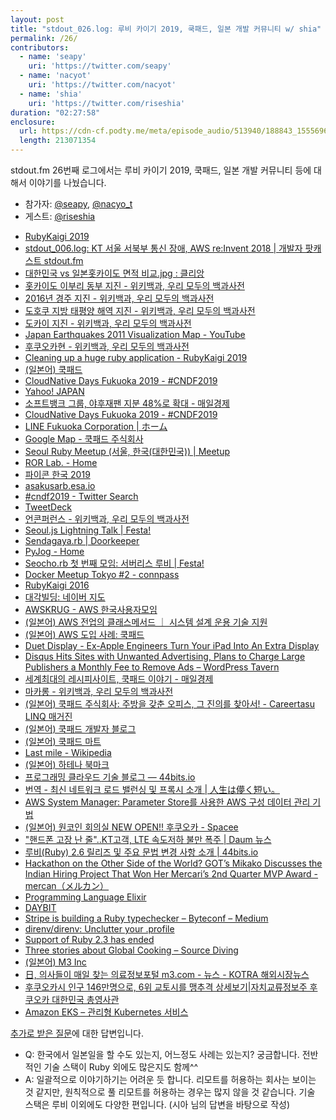 ```yaml
---
layout: post
title: "stdout_026.log: 루비 카이기 2019, 쿡패드, 일본 개발 커뮤니티 w/ shia"
permalink: /26/
contributors:
  - name: 'seapy'
    uri: 'https://twitter.com/seapy'
  - name: 'nacyot'
    uri: 'https://twitter.com/nacyot'
  - name: 'shia'
    uri: 'https://twitter.com/riseshia'
duration: "02:27:58"
enclosure:
  url: https://cdn-cf.podty.me/meta/episode_audio/513940/188843_1555696828615.mp3
  length: 213071354
---
```


stdout.fm 26번째 로그에서는 루비 카이기 2019, 쿡패드, 일본 개발 커뮤니티 등에 대해서 이야기를 나눴습니다.

* 참가자: [@seapy][sea], [@nacyo_t][nac]
* 게스트: [@riseshia][shia]

[sea]: https://twitter.com/seapy
[nac]: https://twitter.com/nacyot
[shia]: https://twitter.com/riseshia

* [RubyKaigi 2019](https://rubykaigi.org/2019)
* [stdout_006.log: KT 서울 서북부 통신 장애, AWS re:Invent 2018 \| 개발자 팟캐스트 stdout.fm](https://stdout.fm/6/)
* [대한민국 vs 일본홋카이도 면적 비교.jpg : 클리앙](https://www.clien.net/service/board/park/10851558)
* [홋카이도 이부리 동부 지진 - 위키백과, 우리 모두의 백과사전](https://ko.wikipedia.org/wiki/%ED%99%8B%EC%B9%B4%EC%9D%B4%EB%8F%84_%EC%9D%B4%EB%B6%80%EB%A6%AC_%EB%8F%99%EB%B6%80_%EC%A7%80%EC%A7%84)
* [2016년 경주 지진 - 위키백과, 우리 모두의 백과사전](https://ko.wikipedia.org/wiki/2016%EB%85%84_%EA%B2%BD%EC%A3%BC_%EC%A7%80%EC%A7%84)
* [도호쿠 지방 태평양 해역 지진 - 위키백과, 우리 모두의 백과사전](https://ko.wikipedia.org/wiki/%EB%8F%84%ED%98%B8%EC%BF%A0_%EC%A7%80%EB%B0%A9_%ED%83%9C%ED%8F%89%EC%96%91_%ED%95%B4%EC%97%AD_%EC%A7%80%EC%A7%84)
* [도카이 지진 - 위키백과, 우리 모두의 백과사전](https://ko.wikipedia.org/wiki/%EB%8F%84%EC%B9%B4%EC%9D%B4_%EC%A7%80%EC%A7%84)
* [Japan Earthquakes 2011 Visualization Map - YouTube](https://www.youtube.com/watch?v=NSBjEvPH2j4)
* [후쿠오카현 - 위키백과, 우리 모두의 백과사전](https://ko.wikipedia.org/wiki/%ED%9B%84%EC%BF%A0%EC%98%A4%EC%B9%B4%ED%98%84)
* [Cleaning up a huge ruby application - RubyKaigi 2019](https://rubykaigi.org/2019/presentations/riseshia.html#apr20)
* [(일본어) 쿡패드](https://cookpad.com/)
* [CloudNative Days Fukuoka 2019 - #CNDF2019](https://cloudnativedays.jp/cndf2019/)
* [Yahoo! JAPAN](https://www.yahoo.co.jp/)
* [소프트뱅크 그룹, 야후재팬 지분 48%로 확대 - 매일경제](https://www.mk.co.kr/news/economy/view/2018/07/433696/)
* [CloudNative Days Fukuoka 2019 - #CNDF2019](https://cloudnativedays.jp/cndf2019/)
* [LINE Fukuoka Corporation \| ホーム](https://linefukuoka.co.jp/ja/)
* [Google Map - 쿡패드 주식회사](https://goo.gl/maps/bDbELSw9QuUbZvMw7)
* [Seoul Ruby Meetup (서울, 한국(대한민국)) \| Meetup](https://www.meetup.com/ko-KR/Seoul-Ruby-Meetup/)
* [ROR Lab. - Home](https://www.facebook.com/rubyonrailslab/)
* [파이콘 한국 2019](https://www.pycon.kr/)
* [asakusarb.esa.io](https://asakusarb.esa.io/)
* [#cndf2019 - Twitter Search](https://twitter.com/search?f=tweets&vertical=default&q=%23cndf2019&src=typd)
* [TweetDeck](https://tweetdeck.twitter.com/)
* [언콘퍼런스 - 위키백과, 우리 모두의 백과사전](https://ko.wikipedia.org/wiki/%EC%96%B8%EC%BD%98%ED%8D%BC%EB%9F%B0%EC%8A%A4)
* [Seoul.js Lightning Talk \| Festa!](https://festa.io/events/49)
* [Sendagaya.rb \| Doorkeeper](https://sendagayarb.doorkeeper.jp/)
* [PyJog - Home](https://www.facebook.com/pyjog/)
* [Seocho.rb 첫 번째 모임: 서버리스 루비 \| Festa!](https://festa.io/events/183)
* [Docker Meetup Tokyo #2 - connpass](https://dockerjp.connpass.com/event/5640/)
* [RubyKaigi 2016](https://rubykaigi.org/2016/)
* [대각빌딩: 네이버 지도](http://map.naver.com/local/siteview.nhn?code=18772593)
* [AWSKRUG - AWS 한국사용자모임](https://awskrug.github.io/index.html)
* [(일본어) AWS 전업의 클래스메서드 ｜ 시스템 설계 운용 기술 지원](https://classmethod.jp/)
* [(일본어) AWS 도입 사례: 쿡패드](https://aws.amazon.com/jp/solutions/case-studies/cookpad/)
* [Duet Display - Ex-Apple Engineers Turn Your iPad Into An Extra Display](https://www.duetdisplay.com/)
* [Disqus Hits Sites with Unwanted Advertising, Plans to Charge Large Publishers a Monthly Fee to Remove Ads – WordPress Tavern](https://wptavern.com/disqus-hits-sites-with-unwanted-advertising-plans-to-charge-large-publishers-a-monthly-fee-to-remove-ads)
* [세계최대의 레시피사이트, 쿡패드 이야기 - 매일경제](https://www.mk.co.kr/news/business/view/2014/08/1111627/)
* [마카롱 - 위키백과, 우리 모두의 백과사전](https://ko.wikipedia.org/wiki/%EB%A7%88%EC%B9%B4%EB%A1%B1)
* [(일본어) 쿡패드 주식회사: 주방을 갖춘 오피스, 그 진의를 찾아서! - Careertasu LINQ 매거진](https://linq.career-tasu.jp/magazine/cookpad/)
* [(일본어) 쿡패드 개발자 블로그](https://techlife.cookpad.com/)
* [(일본어) 쿡패드 마트](https://cookpad-mart.com/)
* [Last mile - Wikipedia](https://en.wikipedia.org/wiki/Last_mile)
* [(일본어) 하테나 북마크](http://b.hatena.ne.jp/)
* [프로그래밍 클라우드 기술 블로그 — 44bits.io](https://www.44bits.io/ko)
* [번역 - 최신 네트워크 로드 밸런싱 및 프록시 소개 \| 人生は儚く短い。](https://ziwon.dev/post/modern-network-load-balancing-and-proxying/)
* [AWS System Manager: Parameter Store를 사용한 AWS 구성 데이터 관리 기법](https://www.slideshare.net/awskorea/aws-system-manager-parameter-store-aws-aws-summit-seoul-2019)
* [(일본어) 원코인 회의실 NEW OPEN!! 후쿠오카 - Spacee](https://www.spacee.jp/listings/12854)
* ["핸드폰 고장 난 줄"..KT고객, LTE 속도저하 불만 폭주 \| Daum 뉴스](https://news.v.daum.net/v/20190415153902596)
* [루비(Ruby) 2.6 릴리즈 및 주요 문법 변경 사항 소개 \| 44bits.io](https://www.44bits.io/ko/post/ruby-2-6-0-released-and-changes)
* [Hackathon on the Other Side of the World? GOT’s Mikako Discusses the Indian Hiring Project That Won Her Mercari’s 2nd Quarter MVP Award - mercan（メルカン）](https://mercan.mercari.com/entry/2018/03/09/113000)
* [Programming Language Elixir](https://elixir-lang.org/)
* [DAYBIT](https://daybit.com/)
* [Stripe is building a Ruby typechecker – Byteconf – Medium](https://medium.com/byteconf/stripe-is-building-a-ruby-typechecker-d6cd7cee6abf)
* [direnv/direnv: Unclutter your .profile](https://github.com/direnv/direnv)
* [Support of Ruby 2.3 has ended](https://www.ruby-lang.org/en/news/2019/03/31/support-of-ruby-2-3-has-ended/)
* [Three stories about Global Cooking – Source Diving](https://sourcediving.com/three-stories-about-global-cooking-2da62d0c8f64)
* [(일본어) M3 Inc](https://corporate.m3.com/)
* [日, 의사들이 매일 찾는 의료정보포털 m3.com - 뉴스 - KOTRA 해외시장뉴스](http://news.kotra.or.kr/user/globalAllBbs/kotranews/album/2/globalBbsDataAllView.do?dataIdx=141696&column=&search=&searchAreaCd=&searchNationCd=101003&searchTradeCd=&searchStartDate=&searchEndDate=&searchCategoryIdxs=&searchIndustryCateIdx=&page=8&row=80)
* [후쿠오카시 인구 146만명으로, 6위 교토시를 맹추격 상세보기\|자치교류정보주 후쿠오카 대한민국 총영사관](http://overseas.mofa.go.kr/jp-fukuoka-ko/brd/m_1631/view.do?seq=789022&srchFr=&amp;srchTo=&amp;srchWord=&amp;srchTp=&amp;multi_itm_seq=0&amp;itm_seq_1=0&amp;itm_seq_2=0&amp;company_cd=&amp;company_nm=&page=17)
* [Amazon EKS – 관리형 Kubernetes 서비스](https://aws.amazon.com/ko/eks/?nc1=h_ls)


[추가로 받은 질문](https://twitter.com/stdoutfm/status/1118450993610387456)에 대한 답변입니다.

* Q: 한국에서 일본일을 할 수도 있는지, 어느정도 사례는 있는지? 궁금합니다. 전반적인 기술 스택이 Ruby 외에도 많은지도 함께^^
* A: 일괄적으로 이야기하기는 어려운 듯 합니다. 리모트를 허용하는 회사는 보이는 것 같지만, 원칙적으로 풀 리모트를 허용하는 경우는 많지 않을 것 같습니다. 기술 스택은 루비 이외에도 다양한 편입니다. (시아 님의 답변을 바탕으로 작성)
